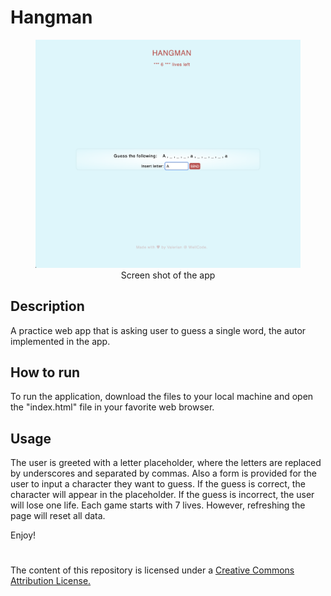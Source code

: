 # Hangman

<figure style="text-align: center;">
    <picture>
        <img src="assets/preview.png" alt="Screen shot of the app" style="max-width: 100%; height: auto;"/>
    </picture>
    <figcaption>Screen shot of the app</figcaption>
</figure>

## Description

A practice web app that is asking user to guess a single word, the autor implemented in the app.

## How to run

To run the application, download the files to your local machine and 
open the "index.html" file in your favorite web browser.

## Usage

The user is greeted with a letter placeholder, where the letters are replaced by underscores and separated by commas. Also a form is provided for the user to input a character they want to guess. If the guess is correct, the character will appear in the placeholder. If the guess is incorrect, the user will lose one life. Each game starts with 7 lives. However, refreshing the page will reset all data.


Enjoy!

#

The content of this repository is licensed under a [Creative Commons 
Attribution License.](https://creativecommons.org/licenses/by/4.0/deed.en)


